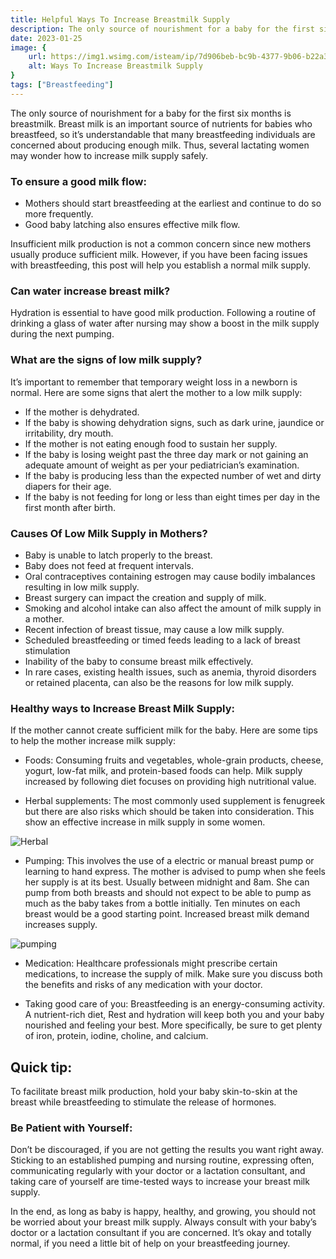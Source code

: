 ```yaml
---
title: Helpful Ways To Increase Breastmilk Supply
description: The only source of nourishment for a baby for the first six months is breastmilk. Breast milk is an important source of nutrients for babies who breastfeed, so it’s understandable that many breastfeeding individuals are ...
date: 2023-01-25
image: {
    url: https://img1.wsimg.com/isteam/ip/7d906beb-bc9b-4377-9b06-b22a3566899c/download.jpeg-3.jpg/:/cr=t:0%25,l:0%25,w:100%25,h:100%25/rs=w:1280 ,
    alt: Ways To Increase Breastmilk Supply
}
tags: ["Breastfeeding"]
---
```

The only source of nourishment for a baby for the first six months is breastmilk. Breast milk is an important source of nutrients for babies who breastfeed, so it’s understandable that many breastfeeding individuals are concerned about producing enough milk.
Thus, several lactating women may wonder how to increase milk supply safely. 


### To ensure a good milk flow:

- Mothers should start breastfeeding at the earliest and continue to do so more frequently. 
- Good baby latching also ensures effective milk flow.

Insufficient milk production is not a common concern since new mothers usually produce sufficient milk. However, if you have been facing issues with breastfeeding, this post will help you establish a normal milk supply. 


### Can water increase breast milk?

Hydration is essential to have good milk production. Following a routine of drinking a glass of water after nursing may show a boost in the milk supply during the next pumping.

### What are the signs of low milk supply?

It’s important to remember that temporary weight loss in a newborn is normal.
Here are some signs that alert the mother to a low milk supply:

- If the mother is dehydrated.
- If the baby is showing dehydration signs, such as dark urine, jaundice or irritability, dry mouth.
- If the mother is not eating enough food to sustain her supply.
- If the baby is losing weight past the three day mark or not gaining an adequate amount of weight as per your pediatrician’s examination.
- If the baby is producing less than the expected number of wet and dirty diapers for their age.
- If the baby is not feeding for long or less than eight times per day in the first month after birth.

### Causes Of Low Milk Supply in Mothers?

- Baby is unable to latch properly to the breast.
- Baby does not feed at frequent intervals.
- Oral contraceptives containing estrogen may cause bodily imbalances resulting in low milk supply.
- Breast surgery can impact the creation and supply of milk.
- Smoking and alcohol intake can also affect the amount of milk supply in a mother.
- Recent infection of breast tissue, may cause a low milk supply.
- Scheduled breastfeeding or timed feeds leading to a lack of breast stimulation
- Inability of the baby to consume breast milk effectively.
- In rare cases, existing health issues, such as anemia, thyroid disorders or retained placenta, can also be the reasons for low milk supply.

### Healthy ways to Increase Breast Milk Supply:

If the mother cannot create sufficient milk for the baby. Here are some tips to help the mother increase milk supply:

- Foods: Consuming fruits and vegetables, whole-grain products, cheese, yogurt, low-fat milk, and protein-based foods can help. Milk supply increased by following diet focuses on providing high nutritional value.

- Herbal supplements: The most commonly used supplement is fenugreek but there are also risks which should be taken into consideration. This show an effective increase in milk supply in some women. 


![Herbal](https://img1.wsimg.com/isteam/ip/7d906beb-bc9b-4377-9b06-b22a3566899c/download.jpeg-4.jpg/:/cr=t:0%25,l:0%25,w:100%25,h:100%25/rs=w:1280)

- Pumping: This involves the use of a electric or manual breast pump or learning to hand express. The mother is advised to pump when she feels her supply is at its best. Usually between midnight and 8am. She can pump from both breasts and should not expect to be able to pump as much as the baby takes from a bottle initially. Ten minutes on each breast would be a good starting point. Increased breast milk demand increases supply. 


![pumping](https://img1.wsimg.com/isteam/ip/7d906beb-bc9b-4377-9b06-b22a3566899c/download.jpeg-5.jpg/:/cr=t:0%25,l:0%25,w:100%25,h:100%25/rs=w:1280)

- Medication: Healthcare professionals might prescribe certain medications, to increase the supply of milk. Make sure you discuss both the benefits and risks of any medication with your doctor.

- Taking good care of you: Breastfeeding is an energy-consuming activity. A nutrient-rich diet, Rest and hydration will keep both you and your baby nourished and feeling your best. More specifically, be sure to get plenty of iron, protein, iodine, choline, and calcium.

## Quick tip:

To facilitate breast milk production, hold your baby skin-to-skin at the breast while breastfeeding to stimulate the release of hormones.

### Be Patient with Yourself:

Don’t be discouraged, if you are not getting the results you want right away. Sticking to an established pumping and nursing routine, expressing often, communicating regularly with your doctor or a lactation consultant, and taking care of yourself are time-tested ways to increase your breast milk supply.

In the end, as long as baby is happy, healthy, and growing, you should not be worried about your breast milk supply. Always consult with your baby’s doctor or a lactation consultant if you are concerned. It’s okay and totally normal, if you need a little bit of help on your breastfeeding journey.